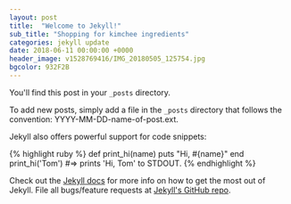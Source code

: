 ```yaml
---
layout: post
title:  "Welcome to Jekyll!"
sub_title: "Shopping for kimchee ingredients"
categories: jekyll update
date: 2018-06-11 00:00:00 +0000
header_image: v1528769416/IMG_20180505_125754.jpg
bgcolor: 932F2B
---
```


You'll find this post in your `_posts` directory.

To add new posts, simply add a file in the `_posts` directory that follows the convention: YYYY-MM-DD-name-of-post.ext.

Jekyll also offers powerful support for code snippets:

{% highlight ruby %}
def print_hi(name)
  puts "Hi, #{name}"
end
print_hi('Tom')
#=> prints 'Hi, Tom' to STDOUT.
{% endhighlight %}

Check out the [Jekyll docs][jekyll] for more info on how to get the most out of Jekyll. File all bugs/feature requests at [Jekyll's GitHub repo][jekyll-gh].

[jekyll-gh]: https://github.com/jekyll/jekyll
[jekyll]:    http://jekyllrb.com
